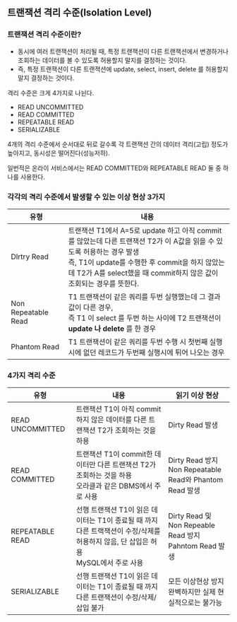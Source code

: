 ## 트랜잭션 격리 수준(Isolation Level)

### 트랜잭션 격리 수준이란?

- 동시에 여러 트랜잭션이 처리될 때, 특정 트랜잭션이 다른 트랜잭션에서 변경하거나 조회하는 데이터를 볼 수 있도록 허용할지 말지를 결정하는 것이다.
- 즉, 특정 트랜잭션이 다른 트랜젹션에 update, select, insert, delete 를 허용할지 말지 결정하는 것이다.



격리 수준은 크게 4가지로 나뉜다.

- READ UNCOMMITTED
- READ COMMITTED
- REPEATABLE READ
- SERIALIZABLE

4개의 격리 수준에서 순서대로 뒤로 갈수록 각 트랜잭션 간의 데이터 격리(고립) 정도가 높아지고, 동시성은 떨어진다(성능저하).

일번적은 온라이 서비스에서는 READ COMMITTED와 REPEATABLE READ 둘 중 하나를 사용한다.



### 각각의 격리 수준에서 발생할 수 있는 이상 현상 3가지

| 유형                | 내용                                                         |
| ------------------- | ------------------------------------------------------------ |
| DIrtry Read         | 트랜잭션 T1에서 A=5로 update 하고 아직 commit를 않았는데 다른 트랜잭션 T2가 이 A값을 읽을 수 있도록 허용하는 경우 발생<br/>즉, T1이 update를 수행한 후 commit을 하지 않았는데 T2가 A를 select했을 때 commit하지 않은 값이 조회되는 경우를 뜻한다. |
| Non Repeatable Read | T1 트랜잭션이 같은 쿼리를 두번 실행했는데 그 결과값이 다른 경우, <br/>즉 T1 이  select 를 두번 하는 사이에 T2 트랜잭션이 **update 나 delete** 를 한 경우 |
| Phantom Read        | T1 트랜잭션이 같은 쿼리를 두번 수행 시 첫번째 실행시에 없던 레코드가 두번째 실행시에 튀어 나오는 경우 |



### 4가지 격리 수준

| 유형             | 내용                                                         | 읽기 이상 현상                                               |
| ---------------- | ------------------------------------------------------------ | ------------------------------------------------------------ |
| READ UNCOMMITTED | 트랜잭션 T1이 아직 commit하지 않은 데이터를 다른 트랜잭션 T2가 조회하는 것을 하용 | Dirty Read 발생                                              |
| READ COMMITTED   | 트랜잭션 T1이 commit한 데이터만 다른 트랜잭션 T2가 조회하는 것을 하용 <br />오라클과 같은 DBMS에서 주로 사용 | Dirty Read 방지<br />Non Repeatable Read와 Phantom Read 발생 |
| REPEATABLE READ  | 선행 트랜잭션 T1이 읽은 데이터는 T1이 종료될 때 까지 다른 트랙잭션이 수정/삭제를 허용하지 않음, 단 삽입은 허용<br />MySQL에서 주로 사용 | Dirty Read 및 Non Repeable Read 방지<br />Pahntom Read 발생  |
| SERIALIZABLE     | 선행  트랜잭션 T1이 읽은 데이터는 T1이 종료될 때 까지 다른 트랜잭션이 수정/삭제/삽입 불가 | 모든 이상현상 방지<br />완벽하지만 실제 현실적으로는 불가능  |

